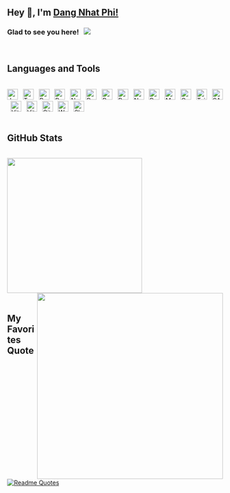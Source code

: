 <div align=left>

## Hey 👋, I'm [Dang Nhat Phi!](https://github.com/phidn/)

### Glad to see you here! &nbsp; ![](https://visitor-badge.glitch.me/badge?page_id=phidn.phidn&style=flat-square&color=0088cc)

</div>

<br>

<h2>Languages and Tools</h2>
<br>

<!-- https://simpleicons.org -->
<div>
<span><img src="https://img.shields.io/badge/JavaScript-282C34?logo=javascript&logoColor=F7DF1E" alt="JavaScript logo" title="JavaScript" height="25" /></span>
&nbsp;
<span><img src="https://img.shields.io/badge/TypeScript-282C34?logo=typescript&logoColor=3178C6" alt="TypeScript logo" title="TypeScript" height="25" /></span>
&nbsp;
<span><img src="https://img.shields.io/badge/ReactJS-282C34?logo=react&logoColor=61DAFB" alt="ReactJS logo" title="ReactJS" height="25" /></span>
&nbsp;
<span><img src="https://img.shields.io/badge/React%20Native-282C34?logo=react&logoColor=61DAFB" alt="React Native logo" title="React Native" height="25" /></span>
&nbsp;
<span><img src="https://img.shields.io/badge/NextJS-282C34?logo=next.js&logoColor=000000" alt="NextJS logo" title="NextJS" height="25" /></span>
&nbsp;
<span><img src="https://img.shields.io/badge/React Query-282C34?logo=ReactQuery&logoColor=FF4154" alt="ReactQuery logo" title="ReactQuery" height="25" /></span>
&nbsp;
<span><img src="https://img.shields.io/badge/React Hook Form-282C34?logo=ReactHookForm&logoColor=EC5990" alt="ReactHookForm logo" title="ReactHookForm" height="25" /></span>
&nbsp;
<span><img src="https://img.shields.io/badge/Redux-282C34?logo=Redux&logoColor=764ABC" alt="Redux logo" title="Redux" height="25" /></span>
&nbsp;
<span><img src="https://img.shields.io/badge/Node.js-282C34?logo=node.js&logoColor=00F200" alt="Node.js logo" title="Node.js" height="25" /></span>
&nbsp;
<span><img src="https://img.shields.io/badge/PostgreSQL-282C34?logo=postgresql&logoColor=4169E1" alt="PostgreSQL logo" title="PostgreSQL" height="25" /></span>
&nbsp;
<span><img src="https://img.shields.io/badge/MongoDB-282C34?logo=mongodb&logoColor=47A248" alt="MongoDB logo" title="MongoDB" height="25" /></span>
&nbsp;
<span><img src="https://img.shields.io/badge/GraphQL-282C34?logo=graphql&logoColor=E10098" alt="GraphQL logo" title="GraphQL" height="25" /></span>
&nbsp;
<span><img src="https://img.shields.io/badge/Tailwind%20CSS-282C34?logo=tailwind-css&logoColor=38B2AC" alt="TailwindCSS logo" title="TailwindCSS" height="25" /></span>
&nbsp;
<span><img src="https://img.shields.io/badge/Sass-282C34?logo=sass&logoColor=CC6699" alt="SASS logo" title="SASS" height="25" /></span>
&nbsp;
<span><img src="https://img.shields.io/badge/Vite-282C34?logo=vite&logoColor=646CFF" alt="Vite logo" title="Vite" height="25" /></span>
&nbsp;
<span><img src="https://img.shields.io/badge/Vitest-282C34?logo=vite&logoColor=6E9F18" alt="Vitest logo" title="Vitest" height="25" /></span>
&nbsp;
<span><img src="https://img.shields.io/badge/Git-282C34?logo=git&logoColor=F05032" alt="Git logo" title="Git" height="25" /></span>
&nbsp;
<span><img src="https://img.shields.io/badge/WordPress-282C34?logo=wordPress&logoColor=21759B" alt="WordPress logo" title="WordPress" height="25" /></span>
&nbsp;
<span><img src="https://img.shields.io/badge/Shopify-282C34?logo=shopify&logoColor=7AB55C" alt="Shopify logo" title="Shopify" height="25" /></span>
&nbsp;
</div>

<br>
<h2>GitHub Stats</h2>
<br>
<div>
  <a href="#" title="phidn">
    <img width="315" align="center" src="https://github-readme-stats.vercel.app/api/top-langs/?username=phidn&title_color=61dafb&text_color=ffffff&icon_color=61dafb&bg_color=20232a&langs_count=8&layout=compact&border_color=61dafb&hide_border=true" />
  </a>
  <a href="#" title="phidn">
    <img align="right" width="434" src="https://github-readme-stats.vercel.app/api?username=phidn&show_icons=true&theme=react&border_color=61dafb&hide_border=true&count_private=true&include_all_commits=true" />
  </a>
</div>

<br>
<h2>My Favorites Quote</h2>
<br>

<div dir="auto">
<p dir="auto">
<a href="https://github.com/piyushsuthar/github-readme-quotes">
  <img src="assets/quote.svg" alt="Readme Quotes" data-canonical-src="https://quotes-github-readme.vercel.app/api?type=horizontal&amp;theme=dark" style="max-width: 100%;">
</a>
</p>
</div>
